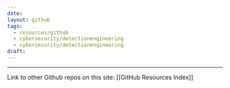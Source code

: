 ```yaml
---
date: 
layout: github
tags:
  - resources/github
  - cybersecurity/detectionengineering
  - cybersecurity/detectionengineering
draft:
---
```



---
Link to other Github repos on this site: [[GitHub Resources Index]]
